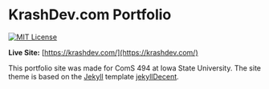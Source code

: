 # KrashDev.com Portfolio
[![MIT License](https://img.shields.io/badge/license-MIT-green.svg)](#license)

**Live Site:** [https://krashdev.com/](https://krashdev.com/)

This portfolio site was made for ComS 494 at Iowa State University.
The site theme is based on the [Jekyll](https://jekyllrb.com/docs/home/) template
[jekyllDecent](https://github.com/jwillmer/jekyllDecent).
